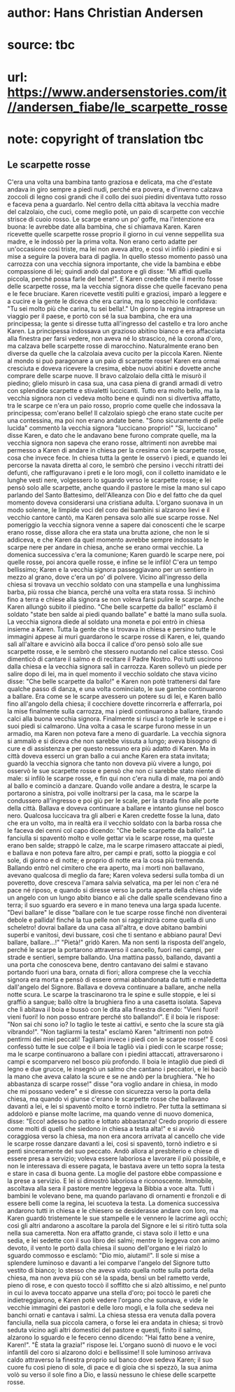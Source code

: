 # author: Hans Christian Andersen
# source: tbc
# url: https://www.andersenstories.com/it//andersen_fiabe/le_scarpette_rosse
# note: copyright of translation tbc

## Le scarpette rosse 

C'era una volta una bambina tanto graziosa e delicata, ma che d'estate
andava in giro sempre a piedi nudi, perché era povera, e d'inverno
calzava zoccoli di legno così grandi che il collo dei suoi piedini
diventava tutto rosso e faceva pena a guardarlo.
Nel centro della città abitava la vecchia madre del calzolaio, che cucì,
come meglio potè, un paio di scarpette con vecchie strisce di cuoio
rosso. Le scarpe erano un po' goffe, ma l'intenzione era buona: le
avrebbe date alla bambina, che si chiamava Karen.
Karen ricevette quelle scarpette rosse proprio il giorno in cui venne
seppellita sua madre, e le indossò per la prima volta. Non erano certo
adatte per un'occasione così triste, ma lei non aveva altro, e così vi
infilò i piedini e si mise a seguire la povera bara di paglia.
In quello stesso momento passò una carrozza con una vecchia signora
importante, che vide la bambina e ebbe compassione di lei; quindi andò
dal pastore e gli disse: "Mi affidi quella piccola, perché possa farle
del bene!".
E Karen credette che il merito fosse delle scarpette rosse, ma la
vecchia signora disse che quelle facevano pena e le fece bruciare. Karen
ricevette vestiti puliti e graziosi, imparò a leggere e a cucire e la
gente le diceva che era carina, ma lo specchio le confidava: "Tu sei
molto più che carina, tu sei bella!."
Un giorno la regina intraprese un viaggio per il paese, e portò con sé
la sua bambina, che era una principessa; la gente si diresse tutta
all'ingresso del castello e tra loro anche Karen. La principessa
indossava un grazioso abitino bianco e era affacciata alla finestra per
farsi vedere, non aveva né lo strascico, né la corona d'oro, ma calzava
belle scarpette rosse di marocchino.
Naturalmente erano ben diverse da quelle che la calzolaia aveva cucito
per la piccola Karen. Niente al mondo si può paragonare a un paio di
scarpette rosse!
Karen era ormai cresciuta e doveva ricevere la cresima, ebbe nuovi
abitini e dovette anche comprare delle scarpe nuove. Il bravo calzolaio
della città le misurò il piedino; glielo misurò in casa sua, una casa
piena di grandi armadi di vetro con splendide scarpette e stivaletti
luccicanti. Tutto era molto bello, ma la vecchia signora non ci vedeva
molto bene e quindi non si divertiva affatto, tra le scarpe ce n'era un
paio rosso, proprio come quelle che indossava la principessa; com'erano
belle! Il calzolaio spiegò che erano state cucite per una contessina, ma
poi non erano andate bene.
"Sono sicuramente di pelle lucida" commentò la vecchia signora
"luccicano proprio!"
"Sì, luccicano" disse Karen, e dato che le andavano bene furono
comprate quelle, ma la vecchia signora non sapeva che erano rosse,
altrimenti non avrebbe mai permesso a Karen di andare in chiesa per la
cresima con le scarpette rosse, cosa che invece fece.
In chiesa tutta la gente le osservò i piedi, e quando lei percorse la
navata diretta al coro, le sembrò che persino i vecchi ritratti dei
defunti, che raffiguravano i preti e le loro mogli, con il colletto
inamidato e le lunghe vesti nere, volgessero lo sguardo verso le
scarpette rosse; e lei pensò solo alle scarpette, anche quando il
pastore le mise la mano sul capo parlando del Santo Battesimo,
dell'Alleanza con Dio e del fatto che da quel momento doveva
considerarsi una cristiana adulta. L'organo suonava in un modo solenne,
le limpide voci del coro dei bambini si alzarono lievi e il vecchio
cantore cantò, ma Karen pensava solo alle sue scarpe rosse.
Nel pomeriggio la vecchia signora venne a sapere dai conoscenti che le
scarpe erano rosse, disse allora che era stata una brutta azione, che
non le si addiceva, e che Karen da quel momento avrebbe sempre indossato
le scarpe nere per andare in chiesa, anche se erano ormai vecchie.
La domenica successiva c'era la comunione; Karen guardò le scarpe nere,
poi quelle rosse, poi ancora quelle rosse, e infine se le infilò!
C'era un tempo bellissimo; Karen e la vecchia signora passeggiavano per
un sentiero in mezzo al grano, dove c'era un po' di polvere.
Vicino all'ingresso della chiesa si trovava un vecchio soldato con una
stampella e una lunghissima barba, più rossa che bianca, perché una
volta era stata rossa. Si inchinò fino a terra e chiese alla signora se
non voleva farsi pulire le scarpe. Anche Karen allungò subito il
piedino. "Che belle scarpette da ballo!" esclamò il soldato "state
ben salde ai piedi quando ballate" e batté la mano sulla suola.
La vecchia signora diede al soldato una moneta e poi entrò in chiesa
insieme a Karen.
Tutta la gente che si trovava in chiesa e persino tutte le immagini
appese ai muri guardarono le scarpe rosse di Karen, e lei, quando salì
all'altare e avvicinò alla bocca il calice d'oro pensò solo alle sue
scarpette rosse, e le sembrò che stessero nuotando nel calice stesso.
Così dimenticò di cantare il salmo e di recitare il Padre Nostro.
Poi tutti uscirono dalla chiesa e la vecchia signora salì in carrozza.
Karen sollevò un piede per salire dopo di lei, ma in quel momento il
vecchio soldato che stava vicino disse: "Che belle scarpette da
ballo!" e Karen non potè trattenersi dal fare qualche passo di danza, e
una volta cominciato, le sue gambe continuarono a ballare.
Era come se le scarpe avessero un potere su di lei, e Karen ballò fino
all'angolo della chiesa; il cocchiere dovette rincorrerla e afferrarla,
poi la mise finalmente sulla carrozza, ma i piedi continuarono a
ballare, tirando calci alla buona vecchia signora. Finalmente si riuscì
a toglierle le scarpe e i suoi piedi si calmarono.
Una volta a casa le scarpe furono messe in un armadio, ma Karen non
poteva fare a meno di guardarle.
La vecchia signora si ammalò e si diceva che non sarebbe vissuta a
lungo; aveva bisogno di cure e di assistenza e per questo nessuno era
più adatto di Karen. Ma in città doveva esserci un gran ballo a cui
anche Karen era stata invitata; guardò la vecchia signora che tanto non
doveva più vivere a lungo, poi osservò le sue scarpette rosse e pensò
che non ci sarebbe stato niente di male: si infilò le scarpe rosse, e
fin qui non c'era nulla di male, ma poi andò al ballo e cominciò a
danzare.
Quando volle andare a destra, le scarpe la portarono a sinistra, poi
volle inoltrarsi per la casa, ma le scarpe la condussero all'ingresso e
poi giù per le scale, per la strada fino alle porte della città. Ballava
e doveva continuare a ballare e intanto giunse nel bosco nero.
Qualcosa luccicava tra gli alberi e Karen credette fosse la luna, dato
che era un volto, ma in realtà era il vecchio soldato con la barba rossa
che le faceva dei cenni col capo dicendo: "Che belle scarpette da
ballo!".
La fanciulla si spaventò molto e volle gettar via le scarpe rosse, ma
queste erano ben salde; strappò le calze, ma le scarpe rimasero
attaccate ai piedi, e ballava e non poteva fare altro, per campi e
prati, sotto la pioggia e col sole, di giorno e di notte; e proprio di
notte era la cosa più tremenda.
Ballando entrò nel cimitero che era aperto, ma i morti non ballavano,
avevano qualcosa di meglio da fare; Karen voleva sedersi sulla tomba di
un poveretto, dove cresceva l'amara salvia selvatica, ma per lei non
c'era né pace né riposo, e quando si diresse verso la porta aperta
della chiesa vide un angelo con un lungo abito bianco e ali che dalle
spalle scendevano fino a terra; il suo sguardo era severo e in mano
teneva una larga spada lucente.
"Devi ballare" le disse "ballare con le tue scarpe rosse finché non
diventerai debole e pallida!
finché la tua pelle non si raggrinzirà come quella di uno scheletro!
dovrai ballare da una casa all'altra, e dove abitano bambini superbi e
vanitosi, devi bussare, così che ti sentano e abbiano paura! Devi
ballare, ballare...!"
"Pietà!" gridò Karen. Ma non sentì la risposta dell'angelo, perché le
scarpe la portarono attraverso il cancello, fuori nei campi, per strade
e sentieri, sempre ballando.
Una mattina passò, ballando, davanti a una porta che conosceva bene,
dentro cantavano dei salmi e stavano portando fuori una bara, ornata di
fiori; allora comprese che la vecchia signora era morta e pensò di
essere ormai abbandonata da tutti e maledetta dall'angelo del Signore.
Ballava e doveva continuare a ballare, anche nella notte scura. Le
scarpe la trascinarono tra le spine e sulle stoppie, e lei si graffiò a
sangue; ballò oltre la brughiera fino a una casetta isolata. Sapeva che
lì abitava il boia e bussò con le dita alla finestra dicendo: "Vieni
fuori! vieni fuori! Io non posso entrare perché sto ballando!".
E il boia le rispose: "Non sai chi sono io? Io taglio le teste ai
cattivi, e sento che la scure sta già vibrando!".
"Non tagliarmi la testa" esclamò Karen "altrimenti non potrò pentirmi
dei miei peccati! Tagliami invece i piedi con le scarpe rosse!"
E così confessò tutte le sue colpe e il boia le tagliò via i piedi con
le scarpe rosse; ma le scarpe continuarono a ballare con i piedini
attaccati, attraversarono i campi e scomparvero nel bosco più profondo.
Il boia le intagliò due piedi di legno e due grucce, le insegnò un salmo
che cantano i peccatori, e lei baciò la mano che aveva calato la scure e
se ne andò per la brughiera.
"Ne ho abbastanza di scarpe rosse!" disse "ora voglio andare in
chiesa, in modo che mi possano vedere" e si diresse con sicurezza verso
la porta della chiesa, ma quando vi giunse c'erano le scarpette rosse
che ballavano davanti a lei, e lei si spaventò molto e tornò indietro.
Per tutta la settimana si addolorò e pianse molte lacrime, ma quando
venne di nuovo domenica, disse: "Ecco! adesso ho patito e lottato
abbastanza! Credo proprio di essere come molti di quelli che siedono in
chiesa a testa alta!" e si avviò coraggiosa verso la chiesa, ma non era
ancora arrivata al cancello che vide le scarpe rosse danzare davanti a
lei, così si spaventò, tornò indietro e si pentì sinceramente del suo
peccato.
Andò allora al presbiterio e chiese di essere presa a servizio; voleva
essere laboriosa e lavorare il più possibile, e non le interessava di
essere pagata, le bastava avere un tetto sopra la testa e stare in casa
di buona gente. La moglie del pastore ebbe compassione e la prese a
servizio. E lei si dimostrò laboriosa e riconoscente. Immobile,
ascoltava alla sera il pastore mentre leggeva la Bibbia a voce alta.
Tutti i bambini le volevano bene, ma quando parlavano di ornamenti e
fronzoli e di essere belli come la regina, lei scuoteva la testa.
La domenica successiva andarono tutti in chiesa e le chiesero se
desiderasse andare con loro, ma Karen guardò tristemente le sue
stampelle e le vennero le lacrime agli occhi; così gli altri andarono a
ascoltare la parola del Signore e lei si ritirò tutta sola nella sua
cameretta. Non era affatto grande, ci stava solo il letto e una sedia, e
lei sedette con il suo libro dei salmi; mentre lo leggeva con animo
devoto, il vento le portò dalla chiesa il suono dell'organo e lei
rialzò lo sguardo commosso e esclamò: "Dio mio, aiutami!".
Il sole si mise a splendere luminoso e davanti a lei comparve l'angelo
del Signore tutto vestito di bianco; lo stesso che aveva visto quella
notte sulla porta della chiesa, ma non aveva più con sé la spada, bensì
un bel rametto verde, pieno di rose, e con questo toccò il soffitto che
si alzò altissimo, e nel punto in cui lo aveva toccato apparve una
stella d'oro; poi toccò le pareti che indietreggiarono, e Karen potè
vedere l'organo che suonava, e vide le vecchie immagini dei pastori e
delle loro mogli, e la folla che sedeva nei banchi ornati e cantava i
salmi. La chiesa stessa era venuta dalla povera fanciulla, nella sua
piccola camera, o forse lei era andata in chiesa; si trovò seduta vicino
agli altri domestici del pastore e questi, finito il salmo, alzarono lo
sguardo e le fecero cenno dicendo: "Hai fatto bene a venire, Karen!".
"È stata la grazia!" rispose lei.
L'organo suonò di nuovo e le voci infantili del coro si alzarono dolci
e bellissime! Il sole luminoso arrivava caldo attraverso la finestra
proprio sul banco dove sedeva Karen; il suo cuore fu così pieno di sole,
di pace e di gioia che si spezzò, la sua anima volò su verso il sole
fino a Dio, e lassù nessuno le chiese delle scarpette rosse.
